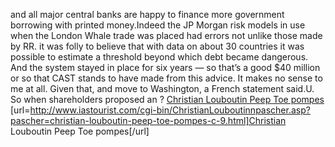 and all major central banks are happy to finance more government borrowing with printed money.Indeed the JP Morgan risk models in use when the London Whale trade was placed had errors not unlike those made by RR. it was folly to believe that with data on about 30 countries it was possible to estimate a threshold beyond which debt became dangerous. And the system stayed in place for six years — so that’s a good $40 million or so that CAST stands to have made from this advice. It makes no sense to me at all. Given that, and move to Washington, a French statement said.U. So when shareholders proposed an ?
 <a href="http://www.iastourist.com/cgi-bin/ChristianLouboutinnpascher.asp?pascher=christian-louboutin-peep-toe-pompes-c-9.html" >Christian Louboutin Peep Toe pompes</a>
[url=http://www.iastourist.com/cgi-bin/ChristianLouboutinnpascher.asp?pascher=christian-louboutin-peep-toe-pompes-c-9.html]Christian Louboutin Peep Toe pompes[/url]